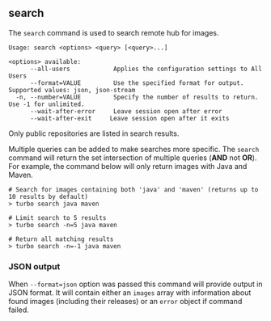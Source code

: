 ## search

The `search` command is used to search remote hub for images.

```
Usage: search <options> <query> [<query>...]

<options> available:
      --all-users            Applies the configuration settings to All Users
      --format=VALUE         Use the specified format for output. Supported values: json, json-stream
  -n, --number=VALUE         Specify the number of results to return. Use -1 for unlimited.
      --wait-after-error     Leave session open after error
      --wait-after-exit     Leave session open after it exits
```

Only public repositories are listed in search results. 

Multiple queries can be added to make searches more specific. The `search` command will return the set intersection of multiple queries (**AND** not **OR**). For example, the command below will only return images with Java and Maven. 

```
# Search for images containing both 'java' and 'maven' (returns up to 10 results by default)
> turbo search java maven

# Limit search to 5 results
> turbo search -n=5 java maven

# Return all matching results
> turbo search -n=-1 java maven
```

### JSON output

When `--format=json` option was passed this command will provide output in JSON format. It will contain either an `images` array with information about found images (including their releases) or an `error` object if command failed.
